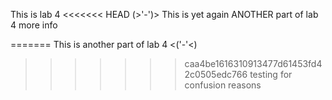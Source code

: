 This is lab 4 
<<<<<<< HEAD
(>'-')> This is yet again ANOTHER part of lab 4
more info

=======
This is another part of lab 4 <('-'<)
>>>>>>> caa4be1616310913477d61453fd42c0505edc766
testing for confusion reasons
